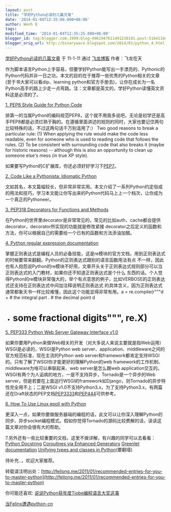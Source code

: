 ```yaml
---
layout: post
title: "学好Python必读的几篇文章"
date: '2014-01-04T12:35:00.000+08:00'
author: Wenh Q
tags:
modified_time: '2014-01-04T12:35:25.880+08:00'
blogger_id: tag:blogger.com,1999:blog-4961947611491238191.post-5164110493621429078
blogger_orig_url: http://binaryware.blogspot.com/2014/01/python_4.html
---
```

[学好Python必读的几篇文章](http://item.feedsky.com/~feedsky/feilong/~8434175/463172933/6538071/1/item.html)
于 11-1-11 通过 [飞龙博客](http://feilong.me/) 作者：飞龙在天

作为脚本语言Python上手容易，但要学好Python能写出一手漂亮的、Pythonic的Python代码并非一日之功，本文的目的在于推荐一些优秀的Python相关的文章(至于书大家可以看dip、learning
python和官方手册去)，让你在成长为一名Python高手的路上少走一点弯路。注：文章都是英文的，学好Python读懂英文资料这是必须的了。

[1. PEP8 Style Guide for Python
Code](http://www.python.org/dev/peps/pep-0008/)

排第一的当属Python的编码规范PEP8，这个就不用我多说吧，无论是初学还是高手PEP8都是必须烂熟于胸的。在遵循里面讲述的规则的同时，大家也要记住两句比较特殊的话，不过这两句话千万别滥用了:）
Two good reasons to break a particular rule: (1) When applying the rule
would make the code less readable, even for someone who is used to
reading code that follows the rules. (2) To be consistent with
surrounding code that also breaks it (maybe for historic reasons) --
although this is also an opportunity to clean up someone else's mess (in
true XP style).


如果要写Python的C扩展库，你还必须好好学习下[PEP7](http://www.python.org/dev/peps/pep-0007/)。

[2. Code Like a Pythonista: Idiomatic
Python](http://python.net/~goodger/projects/pycon/2007/idiomatic/handout.html)

文如其名，本文篇幅较长，但非常非常实用。本文介绍了一系列Python约定俗成的用法和技巧，学习本文能让你写出来的Python代码马上上一个档次，让你成为一个真正的Pythoneer。

[3. PEP318 Decorators for Functions and
Methods](http://www.python.org/dev/peps/pep-0318/)

在Python的世界里decorator是非常常见的，常见的比如auth、cache都会提供decorator，decorator所实现的功能就是修改紧接
decorator之后定义的函数和方法，你可以根据自己的需要给一个已有的函数和方法添油加醋。

[4. Python regular expression documentation
](http://docs.python.org/library/re.html)

掌握正则表达式是编程人员的必备技能，这是re模块的官方文档，用到正则表达式的时候要常来翻翻。Python的正则表达式跟别的语言函数用法有点
不一样，因此也有人抱怨说Python的re模块不好用，文章开头关于正则表达式规则部分可以当正则表达式的入门教材，如果你还不知道正则表达式是个什么
东西的话。个人觉得Python的re模块非常强大的，举个有点意思的例子，比如VERBOSE的正则表达式还支持在正则表达式中间加注释说明正则表达式
的具体含义，因为正则表达式通常都象天书一样比较难懂，因此这个功能显得非常有用。a
= re.compile(r"""d + # the integral part . # the decimal point d
* # some fractional digits""", re.X)


[5. PEP333 Python Web Server Gateway Interface
v1.0](http://www.python.org/dev/peps/pep-0333/)

如果你要用Python来做Web相关的开发（对大多说人来说主要就是指Web运用）WSGI是必读的，WSGI是Python
web server、application、middleware之间的官方规范标准，现在主流的Python
web
server和framework都肯定支持WSGI的。只有了解了WSGI你才能更好的理解Python的web
framework的工作机制、middleware为啥可以串联起来、web server是怎么跟web
application交互的。WSGI有两个为人诟病的地方，一是不支持异步，Tornado是一个异步的Web
server，但是若要在上面运行WSGI的framework如Django，则Tornado的异步特性完全用不上；二是WSGI
v1.0不支持Python3.x，为了支持Python3.x，有两篇还在Draft状态的PEP文档[PEP3333](http://www.python.org/dev/peps/pep-3333/)和[PEP444](http://www.python.org/dev/peps/pep-0444/)可供参考。

[6. How To Use Linux epoll with
Python](http://scotdoyle.com/python-epoll-howto.html)

更深入一点，如果你要做服务器端的编程的话，此文可以让你深入理解Python的同步、异步socket编程模式。假如你觉得Tornado的源码比较费解的话，读读这篇文章对你会很有大的帮助。

7.另外还有一些比较重要的文档，这里不做详解，有兴趣的同学可以去看看：
[Python Docstring](http://www.python.org/dev/peps/pep-0257/)
[Coroutines via Enhanced
Generators](http://www.python.org/dev/peps/pep-0342/)
[Greenlet documentation](http://packages.python.org/greenlet/)
[Unifying types and classes in
Python](http://www.python.org/download/releases/2.2.3/descrintro/)(要翻墙)

待补充..，欢迎大家推荐。

转载请注明出处：[http://feilong.me/2011/01/recommended-entries-for-you-to-master-python](http://feilong.me/2011/01/recommended-entries-for-you-to-master-python)

你可能还喜欢:
[说说Python获年度Tiobe编程语言大奖这事](http://feilong.me/2011/01/python-wins-tiobe-2010-pro-lang-award)

[当Felinx遭遇python-cn](http://feilong.me/2010/12/felinx-rejected-by-python-cn)
